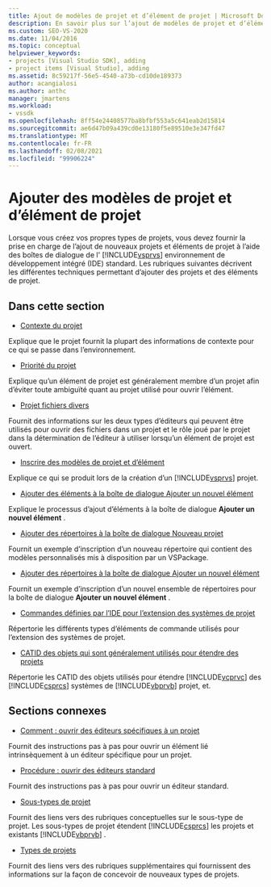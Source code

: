 ```yaml
---
title: Ajout de modèles de projet et d’élément de projet | Microsoft Docs
description: En savoir plus sur l’ajout de modèles de projet et d’élément de projet aux boîtes de dialogue de l’environnement de développement intégré (IDE) de Visual Studio.
ms.custom: SEO-VS-2020
ms.date: 11/04/2016
ms.topic: conceptual
helpviewer_keywords:
- projects [Visual Studio SDK], adding
- project items [Visual Studio], adding
ms.assetid: 8c59217f-56e5-4540-a73b-cd10de189373
author: acangialosi
ms.author: anthc
manager: jmartens
ms.workload:
- vssdk
ms.openlocfilehash: 8ff54e24408577ba8bfbf553a5c641eab2d15814
ms.sourcegitcommit: ae6d47b09a439cd0e13180f5e89510e3e347fd47
ms.translationtype: MT
ms.contentlocale: fr-FR
ms.lasthandoff: 02/08/2021
ms.locfileid: "99906224"
---
```

# <a name="add-project-and-project-item-templates"></a>Ajouter des modèles de projet et d’élément de projet
Lorsque vous créez vos propres types de projets, vous devez fournir la prise en charge de l’ajout de nouveaux projets et éléments de projet à l’aide des boîtes de dialogue de l' [!INCLUDE[vsprvs](../../code-quality/includes/vsprvs_md.md)] environnement de développement intégré (IDE) standard. Les rubriques suivantes décrivent les différentes techniques permettant d’ajouter des projets et des éléments de projet.

## <a name="in-this-section"></a>Dans cette section
- [Contexte du projet](../../extensibility/internals/project-context.md)

 Explique que le projet fournit la plupart des informations de contexte pour ce qui se passe dans l’environnement.

- [Priorité du projet](../../extensibility/internals/project-priority.md)

 Explique qu’un élément de projet est généralement membre d’un projet afin d’éviter toute ambiguïté quant au projet utilisé pour ouvrir l’élément.

- [Projet fichiers divers](../../extensibility/internals/miscellaneous-files-project.md)

 Fournit des informations sur les deux types d’éditeurs qui peuvent être utilisés pour ouvrir des fichiers dans un projet et le rôle joué par le projet dans la détermination de l’éditeur à utiliser lorsqu’un élément de projet est ouvert.

- [Inscrire des modèles de projet et d’élément](../../extensibility/internals/registering-project-and-item-templates.md)

 Explique ce qui se produit lors de la création d’un [!INCLUDE[vsprvs](../../code-quality/includes/vsprvs_md.md)] projet.

- [Ajouter des éléments à la boîte de dialogue Ajouter un nouvel élément](../../extensibility/internals/adding-items-to-the-add-new-item-dialog-boxes.md)

 Explique le processus d’ajout d’éléments à la boîte de dialogue **Ajouter un nouvel élément** .

- [Ajouter des répertoires à la boîte de dialogue Nouveau projet](../../extensibility/internals/adding-directories-to-the-new-project-dialog-box.md)

 Fournit un exemple d’inscription d’un nouveau répertoire qui contient des modèles personnalisés mis à disposition par un VSPackage.

- [Ajouter des répertoires à la boîte de dialogue Ajouter un nouvel élément](../../extensibility/internals/adding-directories-to-the-add-new-item-dialog-box.md)

 Fournit un exemple d’inscription d’un nouvel ensemble de répertoires pour la boîte de dialogue **Ajouter un nouvel élément** .

- [Commandes définies par l’IDE pour l’extension des systèmes de projet](../../extensibility/internals/ide-defined-commands-for-extending-project-systems.md)

 Répertorie les différents types d’éléments de commande utilisés pour l’extension des systèmes de projet.

- [CATID des objets qui sont généralement utilisés pour étendre des projets](../../extensibility/internals/catids-for-objects-that-are-typically-used-to-extend-projects.md)

 Répertorie les CATID des objets utilisés pour étendre [!INCLUDE[vcprvc](../../code-quality/includes/vcprvc_md.md)] des [!INCLUDE[csprcs](../../data-tools/includes/csprcs_md.md)] systèmes de [!INCLUDE[vbprvb](../../code-quality/includes/vbprvb_md.md)] projet, et.

## <a name="related-sections"></a>Sections connexes
- [Comment : ouvrir des éditeurs spécifiques à un projet](../../extensibility/how-to-open-project-specific-editors.md)

 Fournit des instructions pas à pas pour ouvrir un élément lié intrinsèquement à un éditeur spécifique pour un projet.

- [Procédure : ouvrir des éditeurs standard](../../extensibility/how-to-open-standard-editors.md)

 Fournit des instructions pas à pas pour ouvrir un éditeur standard.

- [Sous-types de projet](../../extensibility/internals/project-subtypes.md)

 Fournit des liens vers des rubriques conceptuelles sur le sous-type de projet. Les sous-types de projet étendent [!INCLUDE[csprcs](../../data-tools/includes/csprcs_md.md)] les projets et existants [!INCLUDE[vbprvb](../../code-quality/includes/vbprvb_md.md)] .

- [Types de projets](../../extensibility/internals/project-types.md)

 Fournit des liens vers des rubriques supplémentaires qui fournissent des informations sur la façon de concevoir de nouveaux types de projets.
